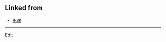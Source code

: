 ## Linked from

* [出演](出演.md)


----
[Edit](https://github.com/vitroid/vitroid.github.io/edit/master/MD/2019-07-10.md)
